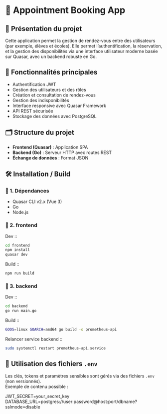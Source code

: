 # 📅 Appointment Booking App

## 🧩 Présentation du projet

Cette application permet la gestion de rendez-vous entre des utilisateurs (par exemple, élèves et écoles). Elle permet l’authentification, la réservation, et la gestion des disponibilités via une interface utilisateur moderne basée sur Quasar, avec un backend robuste en Go.

## 🚀 Fonctionnalités principales

- Authentification JWT
- Gestion des utilisateurs et des rôles
- Création et consultation de rendez-vous
- Gestion des indisponibilités
- Interface responsive avec Quasar Framework
- API REST sécurisée
- Stockage des données avec PostgreSQL

## 🗂 Structure du projet

- **Frontend (Quasar)** : Application SPA
- **Backend (Go)** : Serveur HTTP avec routes REST
- **Échange de données** : Format JSON


## 🛠️ Installation / Build


### 🔸 1. Dépendances

- Quasar CLI v2.x (Vue 3)
- Go
- Node.js 

### 🔸 2. **frontend**

Dev ::
```bash
cd frontend
npm install
quasar dev
```

Build ::
```bash
npm run build
```

### 🔸 3. **backend**

Dev ::
```bash
cd backend
go run main.go
```

Build ::
```bash
GOOS=linux GOARCH=amd64 go build -o prometheus-api
```

Relancer service backend ::
```bash
sudo systemctl restart prometheus-api.service
```

## 🔐 Utilisation des fichiers `.env`

Les clés, tokens et paramètres sensibles sont gérés via des fichiers `.env` (non versionnés).  
Exemple de contenu possible :

JWT_SECRET=your_secret_key
DATABASE_URL=postgres://user:password@host:port/dbname?sslmode=disable





